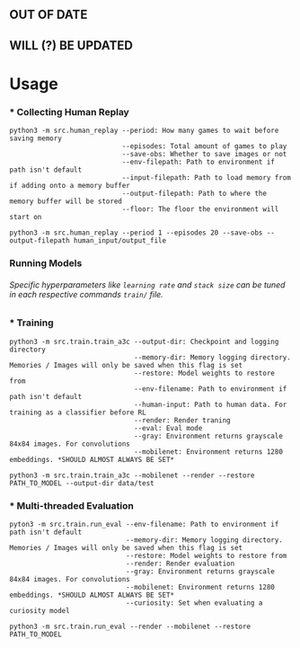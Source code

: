 ## OUT OF DATE
## WILL (?) BE UPDATED

# Usage
### * Collecting Human Replay
```
python3 -m src.human_replay --period: How many games to wait before saving memory
                            --episodes: Total amount of games to play
                            --save-obs: Whether to save images or not
                            --env-filepath: Path to environment if path isn't default
                            --input-filepath: Path to load memory from if adding onto a memory buffer
                            --output-filepath: Path to where the memory buffer will be stored
                            --floor: The floor the environment will start on
```
`python3 -m src.human_replay --period 1 --episodes 20 --save-obs --output-filepath human_input/output_file`

### Running Models
###### Specific hyperparameters like `learning rate` and `stack size` can be tuned in each respective commands `train/` file.
### * Training
```
python3 -m src.train.train_a3c --output-dir: Checkpoint and logging directory
                               --memory-dir: Memory logging directory. Memories / Images will only be saved when this flag is set
                               --restore: Model weights to restore from
                               --env-filename: Path to environment if path isn't default
                               --human-input: Path to human data. For training as a classifier before RL
                               --render: Render traning
                               --eval: Eval mode
                               --gray: Environment returns grayscale 84x84 images. For convolutions
                               --mobilenet: Environment returns 1280 embeddings. *SHOULD ALMOST ALWAYS BE SET*
```
`python3 -m src.train.train_a3c --mobilenet --render --restore PATH_TO_MODEL --output-dir data/test`

### * Multi-threaded Evaluation
```
pyton3 -m src.train.run_eval --env-filename: Path to environment if path isn't default
                             --memory-dir: Memory logging directory. Memories / Images will only be saved when this flag is set
                             --restore: Model weights to restore from
                             --render: Render evaluation
                             --gray: Environment returns grayscale 84x84 images. For convolutions
                             --mobilenet: Environment returns 1280 embeddings. *SHOULD ALMOST ALWAYS BE SET*
                             --curiosity: Set when evaluating a curiosity model
```
`python3 -m src.train.run_eval --render --mobilenet --restore PATH_TO_MODEL`
